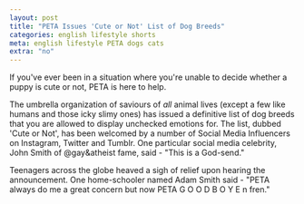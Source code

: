 ```yaml
---
layout: post
title: "PETA Issues 'Cute or Not' List of Dog Breeds"
categories: english lifestyle shorts
meta: english lifestyle PETA dogs cats
extra: "no"
---
```


If you've ever been in a situation where you're unable to decide whether a puppy is cute or not, PETA is here to help.

The umbrella organization of saviours of _all_ animal lives (except a few like humans and those icky slimy ones) has issued a definitive list of dog breeds that you are allowed to display unchecked emotions for. The list, dubbed 'Cute or Not', has been welcomed by a number of Social Media Influencers on Instagram, Twitter and Tumblr. One particular social media celebrity, John Smith of @gay&atheist fame, said - "This is a God-send."

Teenagers across the globe heaved a sigh of relief upon hearing the announcement. One home-schooler named Adam Smith said - "PETA always do me a great concern but now PETA G O O D B O Y E n fren."
